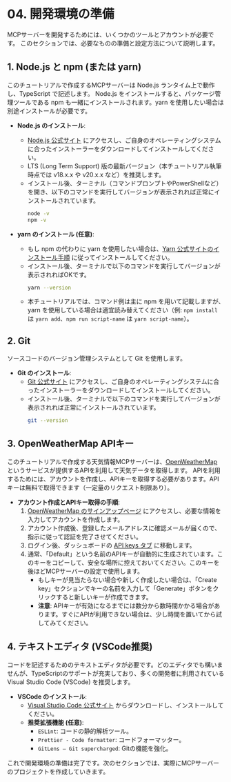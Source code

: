 # 04. 開発環境の準備

MCPサーバーを開発するためには、いくつかのツールとアカウントが必要です。
このセクションでは、必要なものの準備と設定方法について説明します。

## 1. Node.js と npm (または yarn)

このチュートリアルで作成するMCPサーバーは Node.js ランタイム上で動作し、TypeScript で記述します。
Node.js をインストールすると、パッケージ管理ツールである npm も一緒にインストールされます。yarn を使用したい場合は別途インストールが必要です。

*   **Node.js のインストール**:
    *   [Node.js 公式サイト](https://nodejs.org/) にアクセスし、ご自身のオペレーティングシステムに合ったインストーラーをダウンロードしてインストールしてください。
    *   LTS (Long Term Support) 版の最新バージョン（本チュートリアル執筆時点では v18.x.x や v20.x.x など）を推奨します。
    *   インストール後、ターミナル（コマンドプロンプトやPowerShellなど）を開き、以下のコマンドを実行してバージョンが表示されれば正常にインストールされています。
        ```bash
        node -v
        npm -v
        ```

*   **yarn のインストール (任意)**:
    *   もし npm の代わりに yarn を使用したい場合は、[Yarn 公式サイトのインストール手順](https://classic.yarnpkg.com/en/docs/install) に従ってインストールしてください。
    *   インストール後、ターミナルで以下のコマンドを実行してバージョンが表示されればOKです。
        ```bash
        yarn --version
        ```
    *   本チュートリアルでは、コマンド例は主に npm を用いて記載しますが、yarn を使用している場合は適宜読み替えてください（例: `npm install` は `yarn add`、`npm run script-name` は `yarn script-name`）。

## 2. Git

ソースコードのバージョン管理システムとして Git を使用します。

*   **Git のインストール**:
    *   [Git 公式サイト](https://git-scm.com/downloads) にアクセスし、ご自身のオペレーティングシステムに合ったインストーラーをダウンロードしてインストールしてください。
    *   インストール後、ターミナルで以下のコマンドを実行してバージョンが表示されれば正常にインストールされています。
        ```bash
        git --version
        ```

## 3. OpenWeatherMap APIキー

このチュートリアルで作成する天気情報MCPサーバーは、[OpenWeatherMap](https://openweathermap.org/) というサービスが提供するAPIを利用して天気データを取得します。
APIを利用するためには、アカウントを作成し、APIキーを取得する必要があります。APIキーは無料で取得できます（一定量のリクエスト制限あり）。

*   **アカウント作成とAPIキー取得の手順**:
    1.  [OpenWeatherMap のサインアップページ](https://home.openweathermap.org/users/sign_up) にアクセスし、必要な情報を入力してアカウントを作成します。
    2.  アカウント作成後、登録したメールアドレスに確認メールが届くので、指示に従って認証を完了させてください。
    3.  ログイン後、ダッシュボードの [API keys タブ](https://home.openweathermap.org/api_keys) に移動します。
    4.  通常、「Default」という名前のAPIキーが自動的に生成されています。このキーをコピーして、安全な場所に控えておいてください。このキーを後ほどMCPサーバーの設定で使用します。
        *   もしキーが見当たらない場合や新しく作成したい場合は、「Create key」セクションでキーの名前を入力して「Generate」ボタンをクリックすると新しいキーが作成できます。
        *   **注意**: APIキーが有効になるまでには数分から数時間かかる場合があります。すぐにAPIが利用できない場合は、少し時間を置いてから試してみてください。

## 4. テキストエディタ (VSCode推奨)

コードを記述するためのテキストエディタが必要です。どのエディタでも構いませんが、TypeScriptのサポートが充実しており、多くの開発者に利用されている Visual Studio Code (VSCode) を推奨します。

*   **VSCode のインストール**:
    *   [Visual Studio Code 公式サイト](https://code.visualstudio.com/) からダウンロードし、インストールしてください。
    *   **推奨拡張機能 (任意)**:
        *   `ESLint`: コードの静的解析ツール。
        *   `Prettier - Code formatter`: コードフォーマッター。
        *   `GitLens — Git supercharged`: Gitの機能を強化。

これで開発環境の準備は完了です。次のセクションでは、実際にMCPサーバーのプロジェクトを作成していきます。